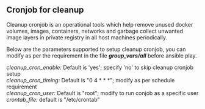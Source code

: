 ## Cronjob for cleanup


Cleanup cronjob is an operational tools which help remove unused docker volumes, images, containers, networks and garbage collect unwanted image layers in private registry in all host machines periodically.

Below are the parameters supported to setup cleanup cronjob, you can modify as per the requirement in the file <b>*group_vars/all*</b> before ansible play.


*cleanup_cron_enable:* Default is 'yes'; specify 'no' to skip cleanup cronjob setup<br>
*cleanup_cron_timing:* Default is "0 4 * * *"; modify as per schedule requirement<br>
*cleanup_cron_user:* Default is "root"; modify to run conjob as a specific user<br>
*crontab_file:* default is "/etc/crontab"
